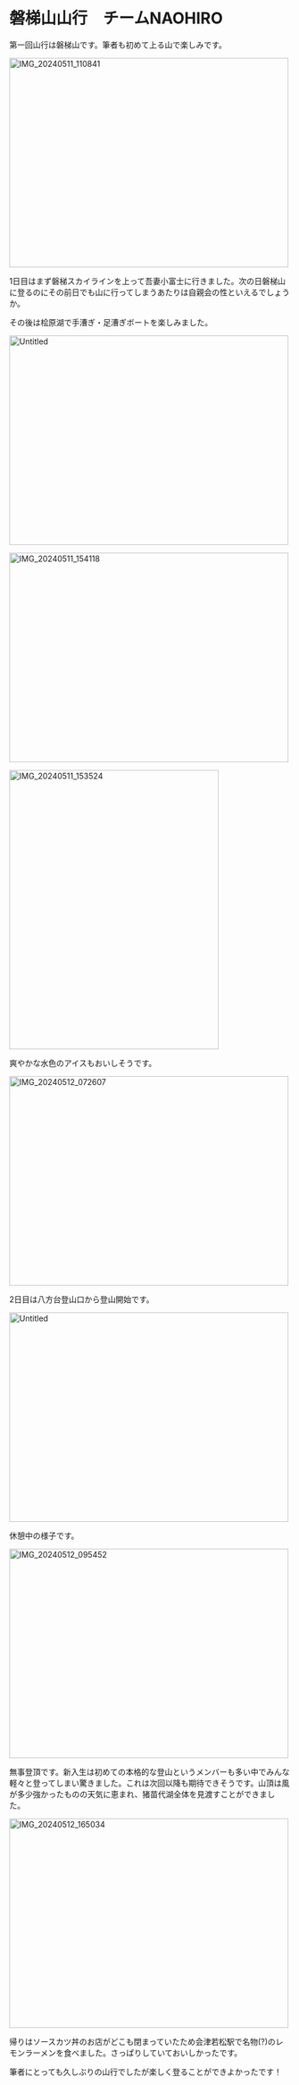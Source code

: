 ﻿# **磐梯山山行　チームNAOHIRO**
第一回山行は磐梯山です。筆者も初めて上る山で楽しみです。

<a data-flickr-embed="true" href="https://www.flickr.com/gp/96951391@N03/mBy50CUkr2" title="IMG_20240511_110841"><img src="https://live.staticflickr.com/65535/53847664406_aa94527371.jpg" width="500" height="375" alt="IMG_20240511_110841"/></a><script async src="//embedr.flickr.com/assets/client-code.js" charset="utf-8"></script>

1日目はまず磐梯スカイラインを上って吾妻小富士に行きました。次の日磐梯山に登るのにその前日でも山に行ってしまうあたりは自親会の性といえるでしょうか。


その後は桧原湖で手漕ぎ・足漕ぎボートを楽しみました。

<a data-flickr-embed="true" href="https://www.flickr.com/gp/96951391@N03/v611f5k013" title="Untitled"><img src="https://live.staticflickr.com/65535/53716047873_cd6f3b0976.jpg" width="500" height="375" alt="Untitled"/></a><script async src="//embedr.flickr.com/assets/client-code.js" charset="utf-8"></script>

<a data-flickr-embed="true" href="https://www.flickr.com/photos/96951391@N03/53781808999/in/album-72177720316908719/" title="IMG_20240511_154118"><img src="https://live.staticflickr.com/65535/53781808999_27cb9f9478.jpg" width="500" height="375" alt="IMG_20240511_154118"/></a><script async src="//embedr.flickr.com/assets/client-code.js" charset="utf-8"></script>

<a data-flickr-embed="true" href="https://www.flickr.com/photos/96951391@N03/53781905400/in/album-72177720316908719/" title="IMG_20240511_153524"><img src="https://live.staticflickr.com/65535/53781905400_4330b8a3ea.jpg" width="375" height="500" alt="IMG_20240511_153524"/></a><script async src="//embedr.flickr.com/assets/client-code.js" charset="utf-8"></script>

爽やかな水色のアイスもおいしそうです。

<a data-flickr-embed="true" href="https://www.flickr.com/photos/96951391@N03/53781482366/in/album-72177720316908719/" title="IMG_20240512_072607"><img src="https://live.staticflickr.com/65535/53781482366_f71c93aa91.jpg" width="500" height="375" alt="IMG_20240512_072607"/></a><script async src="//embedr.flickr.com/assets/client-code.js" charset="utf-8"></script>

2日目は八方台登山口から登山開始です。

<a data-flickr-embed="true" href="https://www.flickr.com/gp/96951391@N03/eYM0pDhAp7" title="Untitled"><img src="https://live.staticflickr.com/65535/53716047673_3f9920df87.jpg" width="500" height="375" alt="Untitled"/></a><script async src="//embedr.flickr.com/assets/client-code.js" charset="utf-8"></script>

休憩中の様子です。

<a data-flickr-embed="true" href="https://www.flickr.com/photos/96951391@N03/53781905560/in/album-72177720316908719/" title="IMG_20240512_095452"><img src="https://live.staticflickr.com/65535/53781905560_8c1454faa6.jpg" width="500" height="375" alt="IMG_20240512_095452"/></a><script async src="//embedr.flickr.com/assets/client-code.js" charset="utf-8"></script>

無事登頂です。新入生は初めての本格的な登山というメンバーも多い中でみんな軽々と登ってしまい驚きました。これは次回以降も期待できそうです。山頂は風が多少強かったものの天気に恵まれ、猪苗代湖全体を見渡すことができました。

<a data-flickr-embed="true" href="https://www.flickr.com/photos/96951391@N03/53781809124/in/album-72177720316908719/" title="IMG_20240512_165034"><img src="https://live.staticflickr.com/65535/53781809124_2c0721a344.jpg" width="500" height="375" alt="IMG_20240512_165034"/></a><script async src="//embedr.flickr.com/assets/client-code.js" charset="utf-8"></script>

帰りはソースカツ丼のお店がどこも閉まっていたため会津若松駅で名物(?)のレモンラーメンを食べました。さっぱりしていておいしかったです。

筆者にとっても久しぶりの山行でしたが楽しく登ることができよかったです！
